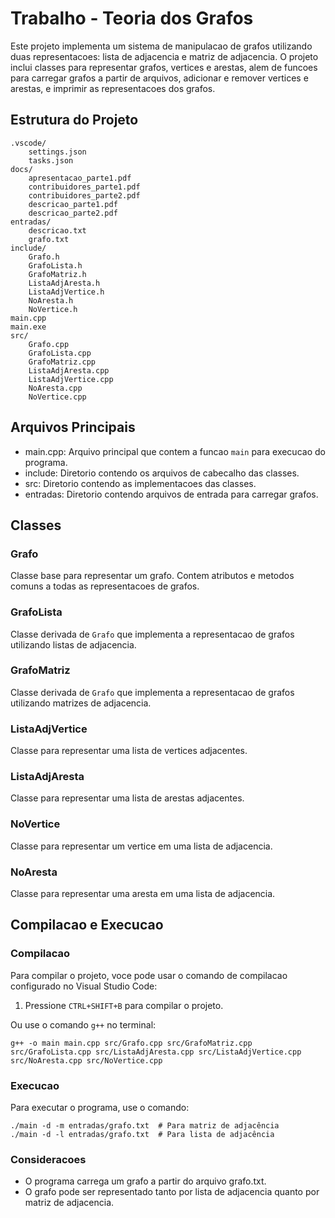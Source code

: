 # Trabalho - Teoria dos Grafos

Este projeto implementa um sistema de manipulacao de grafos utilizando duas representacoes: lista de adjacencia e matriz de adjacencia. O projeto inclui classes para representar grafos, vertices e arestas, alem de funcoes para carregar grafos a partir de arquivos, adicionar e remover vertices e arestas, e imprimir as representacoes dos grafos.

## Estrutura do Projeto

```
.vscode/
	settings.json
	tasks.json
docs/
	apresentacao_parte1.pdf
	contribuidores_parte1.pdf
	contribuidores_parte2.pdf
	descricao_parte1.pdf
	descricao_parte2.pdf
entradas/
	descricao.txt
	grafo.txt
include/
	Grafo.h
	GrafoLista.h
	GrafoMatriz.h
	ListaAdjAresta.h
	ListaAdjVertice.h
	NoAresta.h
	NoVertice.h
main.cpp
main.exe
src/
	Grafo.cpp
	GrafoLista.cpp
	GrafoMatriz.cpp
	ListaAdjAresta.cpp
	ListaAdjVertice.cpp
	NoAresta.cpp
	NoVertice.cpp
```

## Arquivos Principais

- main.cpp: Arquivo principal que contem a funcao `main` para execucao do programa.
- include: Diretorio contendo os arquivos de cabecalho das classes.
- src: Diretorio contendo as implementacoes das classes.
- entradas: Diretorio contendo arquivos de entrada para carregar grafos.

## Classes

### Grafo

Classe base para representar um grafo. Contem atributos e metodos comuns a todas as representacoes de grafos.

### GrafoLista

Classe derivada de `Grafo` que implementa a representacao de grafos utilizando listas de adjacencia.

### GrafoMatriz

Classe derivada de `Grafo` que implementa a representacao de grafos utilizando matrizes de adjacencia.

### ListaAdjVertice

Classe para representar uma lista de vertices adjacentes.

### ListaAdjAresta

Classe para representar uma lista de arestas adjacentes.

### NoVertice

Classe para representar um vertice em uma lista de adjacencia.

### NoAresta

Classe para representar uma aresta em uma lista de adjacencia.

## Compilacao e Execucao

### Compilacao

Para compilar o projeto, voce pode usar o comando de compilacao configurado no Visual Studio Code:

1. Pressione `CTRL+SHIFT+B` para compilar o projeto.

Ou use o comando `g++` no terminal:

```
g++ -o main main.cpp src/Grafo.cpp src/GrafoMatriz.cpp src/GrafoLista.cpp src/ListaAdjAresta.cpp src/ListaAdjVertice.cpp src/NoAresta.cpp src/NoVertice.cpp
```

### Execucao

Para executar o programa, use o comando:

```
./main -d -m entradas/grafo.txt  # Para matriz de adjacência
./main -d -l entradas/grafo.txt  # Para lista de adjacência
```

### Consideracoes

- O programa carrega um grafo a partir do arquivo grafo.txt.
- O grafo pode ser representado tanto por lista de adjacencia quanto por matriz de adjacencia.
